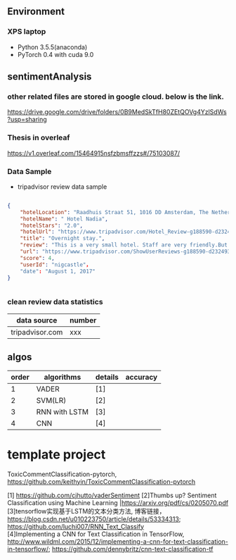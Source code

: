 ## Environment

### XPS laptop
* Python 3.5.5(anaconda)
* PyTorch 0.4 with cuda 9.0



## sentimentAnalysis

### other related files are stored in google cloud. below is the link.
https://drive.google.com/drive/folders/0B9MedSkTfH80ZEtQOVg4YzlSdWs?usp=sharing

### Thesis in overleaf
https://v1.overleaf.com/15464915nsfzbmsffzzs#/75103087/

### Data Sample
* tripadvisor review data sample  
```json

{
    "hotelLocation": "Raadhuis Straat 51, 1016 DD Amsterdam, The Netherlands",
    "hotelName": " Hotel Nadia",
    "hotelStars": "2.0",
    "hotelUrl": "https://www.tripadvisor.com/Hotel_Review-g188590-d232493-Reviews-Hotel_Nadia-Amsterdam_North_Holland_Province.html",
    "title": "Overnight stay.",
    "review": "This is a very small hotel. Staff are very friendly.But you have to be quite fit to go up all the stairs with your luggage. I also missed breakfast as I was 5 mins too late.The room was small but clean and the balcony was nice.The hotel is in a very good location.",
    "url": "https://www.tripadvisor.com/ShowUserReviews-g188590-d232493-r507832414-Hotel_Nadia-Amsterdam_North_Holland_Province.html",
    "score": 4,
    "userId": "nigcastle"，
    "date": "August 1, 2017"
}



```

### clean review data statistics
 
 data source                       |       number    
 ----------------------------------|-----------------
 tripadvisor.com                   |   xxx



## algos
order | algorithms               |  details      | accuracy
------| -------------------------|---------------|------------------- 
1     | VADER                    |  [1]          | 
2     | SVM(LR)                  |  [2]          |  
3     | RNN with LSTM            |  [3]          |   
4     | CNN                      |  [4]          |   
  
 
# template project   
ToxicCommentClassification-pytorch, https://github.com/keithyin/ToxicCommentClassification-pytorch

[1] https://github.com/cjhutto/vaderSentiment
[2]Thumbs up? Sentiment Classification using Machine Learning  |https://arxiv.org/pdf/cs/0205070.pdf
[3]tensorflow实现基于LSTM的文本分类方法, 博客链接， https://blog.csdn.net/u010223750/article/details/53334313; https://github.com/luchi007/RNN_Text_Classify  
[4]Implementing a CNN for Text Classification in TensorFlow, http://www.wildml.com/2015/12/implementing-a-cnn-for-text-classification-in-tensorflow/; https://github.com/dennybritz/cnn-text-classification-tf 
